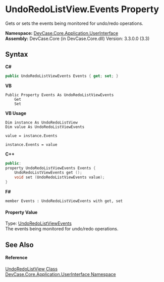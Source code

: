 # UndoRedoListView.Events Property 
 

Gets or sets the events being monitored for undo/redo operations.

**Namespace:**&nbsp;<a href="N_DevCase_Core_Application_UserInterface">DevCase.Core.Application.UserInterface</a><br />**Assembly:**&nbsp;DevCase.Core (in DevCase.Core.dll) Version: 3.3.0.0 (3.3)

## Syntax

**C#**<br />
``` C#
public UndoRedoListViewEvents Events { get; set; }
```

**VB**<br />
``` VB
Public Property Events As UndoRedoListViewEvents
	Get
	Set
```

**VB Usage**<br />
``` VB Usage
Dim instance As UndoRedoListView
Dim value As UndoRedoListViewEvents

value = instance.Events

instance.Events = value
```

**C++**<br />
``` C++
public:
property UndoRedoListViewEvents Events {
	UndoRedoListViewEvents get ();
	void set (UndoRedoListViewEvents value);
}
```

**F#**<br />
``` F#
member Events : UndoRedoListViewEvents with get, set

```


#### Property Value
Type: <a href="T_DevCase_Core_Application_UserInterface_UndoRedoListViewEvents">UndoRedoListViewEvents</a><br />The events being monitored for undo/redo operations.

## See Also


#### Reference
<a href="T_DevCase_Core_Application_UserInterface_UndoRedoListView">UndoRedoListView Class</a><br /><a href="N_DevCase_Core_Application_UserInterface">DevCase.Core.Application.UserInterface Namespace</a><br />
